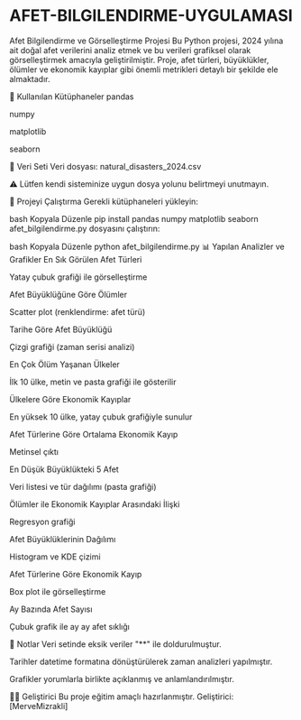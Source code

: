 # AFET-BILGILENDIRME-UYGULAMASI
 Afet Bilgilendirme ve Görselleştirme Projesi
Bu Python projesi, 2024 yılına ait doğal afet verilerini analiz etmek ve bu verileri grafiksel olarak görselleştirmek amacıyla geliştirilmiştir. Proje, afet türleri, büyüklükler, ölümler ve ekonomik kayıplar gibi önemli metrikleri detaylı bir şekilde ele almaktadır.

🔧 Kullanılan Kütüphaneler
pandas

numpy

matplotlib

seaborn

📁 Veri Seti
Veri dosyası: natural_disasters_2024.csv

⚠️ Lütfen kendi sisteminize uygun dosya yolunu belirtmeyi unutmayın.

🚀 Projeyi Çalıştırma
Gerekli kütüphaneleri yükleyin:

bash
Kopyala
Düzenle
pip install pandas numpy matplotlib seaborn
afet_bilgilendirme.py dosyasını çalıştırın:

bash
Kopyala
Düzenle
python afet_bilgilendirme.py
📊 Yapılan Analizler ve Grafikler
En Sık Görülen Afet Türleri

Yatay çubuk grafiği ile görselleştirme

Afet Büyüklüğüne Göre Ölümler

Scatter plot (renklendirme: afet türü)

Tarihe Göre Afet Büyüklüğü

Çizgi grafiği (zaman serisi analizi)

En Çok Ölüm Yaşanan Ülkeler

İlk 10 ülke, metin ve pasta grafiği ile gösterilir

Ülkelere Göre Ekonomik Kayıplar

En yüksek 10 ülke, yatay çubuk grafiğiyle sunulur

Afet Türlerine Göre Ortalama Ekonomik Kayıp

Metinsel çıktı

En Düşük Büyüklükteki 5 Afet

Veri listesi ve tür dağılımı (pasta grafiği)

Ölümler ile Ekonomik Kayıplar Arasındaki İlişki

Regresyon grafiği

Afet Büyüklüklerinin Dağılımı

Histogram ve KDE çizimi

Afet Türlerine Göre Ekonomik Kayıp

Box plot ile görselleştirme

Ay Bazında Afet Sayısı

Çubuk grafik ile ay ay afet sıklığı

📌 Notlar
Veri setinde eksik veriler "**" ile doldurulmuştur.

Tarihler datetime formatına dönüştürülerek zaman analizleri yapılmıştır.

Grafikler yorumlarla birlikte açıklanmış ve anlamlandırılmıştır.

👩‍💻 Geliştirici
Bu proje eğitim amaçlı hazırlanmıştır. Geliştirici: [MerveMizrakli]
